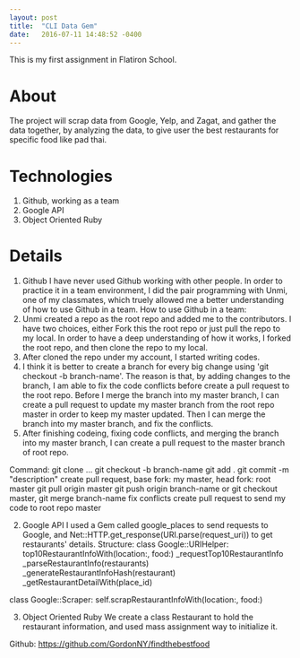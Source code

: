 ```yaml
---
layout: post
title:  "CLI Data Gem"
date:   2016-07-11 14:48:52 -0400
---
```



This is my first assignment in Flatiron School. 

# About
The project will scrap data from Google, Yelp, and Zagat, and gather the data together, by analyzing the data, to give user the best restaurants for specific food like pad thai.

# Technologies
1. Github, working as a team
2. Google API
3. Object Oriented Ruby

# Details
1. Github
I have never used Github working with other people. In order to practice it in a team environment, I did the pair programming with Unmi, one of my classmates, which truely allowed me a better understanding of how to use Github in a team.
How to use Github in a team:
1. Unmi created a repo as the root repo and added me to the contributors. I have two choices, either Fork this the root repo or just pull the repo to my local. In order to have a deep understanding of how it works, I forked the root repo, and then clone the repo to my local.
2. After cloned the repo under my account, I started writing codes. 
3. I think it is better to create a branch for every big change using 'git checkout -b branch-name'. The reason is that, by adding changes to the branch, I am able to fix the code conflicts before create a pull request to the root repo. Before I merge the branch into my master branch, I can create a pull request to update my master branch from the root repo master in order to keep my master updated. Then I can merge the branch into my master branch, and fix the conflicts.
4. After finishing codeing, fixing code conflicts, and merging the branch into my master branch, I can create a pull request to the master branch of root repo.

Command:
git clone ...
git checkout -b branch-name
git add .
git commit -m "description"
create pull request, base fork: my master, head fork: root master
git pull origin master
git push origin branch-name or git checkout master, git merge branch-name
fix conflicts
create pull request to send my code to root repo master

2. Google API
I used a Gem called google_places to send requests to Google, and Net::HTTP.get_response(URI.parse(request_uri)) to get restaurants' details.
Structure: 
class Google::URIHelper:
top10RestaurantInfoWith(location:, food:)
\_requestTop10RestaurantInfo
\_parseRestaurantInfo(restaurants)
\_generateRestaurantInfoHash(restaurant)
\_getRestaurantDetailWith(place_id)

class Google::Scraper:
self.scrapRestaurantInfoWith(location:, food:)

3. Object Oriented Ruby
We create a class Restaurant to hold the restaurant information, and used mass assignment way to initialize it.

Github:
https://github.com/GordonNY/findthebestfood



